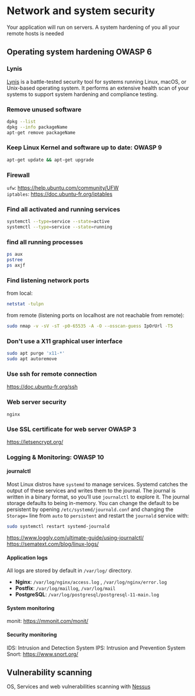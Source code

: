 # Network and system security

Your application will run on servers.
A system hardening of you all your remote hosts is needed

## Operating system hardening OWASP 6

### Lynis

[Lynis](https://cisofy.com/lynis/) is a battle-tested security tool for systems running Linux, macOS, or Unix-based operating system. It performs an extensive health scan of your systems to support system hardening and compliance testing.

### Remove unused software

```zsh
dpkg --list
dpkg --info packageName
apt-get remove packageName
```

### Keep Linux Kernel and software up to date: OWASP 9

```zsh
apt-get update && apt-get upgrade
```

### Firewall

`ufw`: https://help.ubuntu.com/community/UFW  
`iptables`: https://doc.ubuntu-fr.org/iptables

### Find all activated and running services

```zsh
systemctl --type=service --state=active
systemctl --type=service --state=running
```

### find all running processes

```zsh
ps aux
pstree
ps axjf
```

### Find listening network ports

from local:

```zsh
netstat -tulpn
```

from remote (listening ports on localhost are not reachable from remote):

```zsh
sudo nmap -v -sV -sT -p0-65535 -A -O --osscan-guess IpOrUrl -T5
```

### Don't use a X11 graphical user interface

```zsh
sudo apt purge 'x11-*'
sudo apt autoremove
```

### Use ssh for remote connection

https://doc.ubuntu-fr.org/ssh

### Web server security

`nginx`

### Use SSL certificate for web server OWASP 3

https://letsencrypt.org/

### Logging & Monitoring: OWASP 10

#### journalctl

Most Linux distros have `systemd` to manage services. Systemd catches the output of these services and writes them to the journal. The journal is written in a binary format, so you’ll use `journalctl` to explore it.
The journal storage defaults to being in-memory. You can change the default to be persistent by opening `/etc/systemd/journald.conf` and changing the `Storage=` line from `auto` to `persistent` and restart the `journald` service with:

```zsh
sudo systemctl restart systemd-journald
```

https://www.loggly.com/ultimate-guide/using-journalctl/  
https://sematext.com/blog/linux-logs/

#### Application logs

All logs are stored by default in `/var/log/` directory.

- **Nginx**: `/var/log/nginx/access.log` , `/var/log/nginx/error.log`
- **Postfix**: `/var/log/maillog`, `/var/log/mail`
- **PostgreSQL**: `/var/log/postgresql/postgresql-11-main.log`

#### System monitoring

monit: https://mmonit.com/monit/

#### Security monitoring

IDS: Intrusion and Detection System
IPS: Intrusion and Prevention System
Snort: https://www.snort.org/

## Vulnerability scanning

OS, Services and web vulnerabilities scanning with [Nessus](https://fr.tenable.com/products/nessus?tns_redirect=true)
